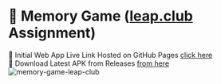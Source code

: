 # 📱 Memory Game ([leap.club](https://leap.club/) Assignment)
🔻 Initial Web App Live Link Hosted on GitHub Pages [click here](https://anuragarwalkar.github.io/leap-club-android-game-assignment/) 
<br/>
🔻 Download Latest APK from Releases [from here](https://github.com/anuragarwalkar/leap-club-android-game-assignment/releases) 
<br/>
![memory-game-leap-club](https://user-images.githubusercontent.com/40962778/142752138-a860c072-4bd3-4ba7-ace6-c6f90c7ba51e.png)



